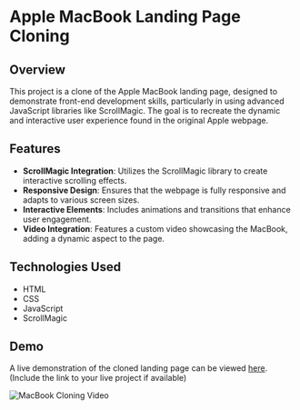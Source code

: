 # Apple MacBook Landing Page Cloning

## Overview

This project is a clone of the Apple MacBook landing page, designed to demonstrate front-end development skills, particularly in using advanced JavaScript libraries like ScrollMagic. The goal is to recreate the dynamic and interactive user experience found in the original Apple webpage.

## Features

- **ScrollMagic Integration**: Utilizes the ScrollMagic library to create interactive scrolling effects.
- **Responsive Design**: Ensures that the webpage is fully responsive and adapts to various screen sizes.
- **Interactive Elements**: Includes animations and transitions that enhance user engagement.
- **Video Integration**: Features a custom video showcasing the MacBook, adding a dynamic aspect to the page.

## Technologies Used

- HTML
- CSS
- JavaScript
- ScrollMagic


## Demo

A live demonstration of the cloned landing page can be viewed [here](#). (Include the link to your live project if available)

![MacBook Cloning Video](https://github.com/minhoCHA/macbook_cloning/assets/17245555/d5a22a9a-8e20-4bfc-bc34-9af26ad3178c)
